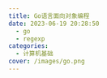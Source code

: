 ```yaml
---
title: Go语言面向对象编程
date: 2023-06-19 20:28:50
  - go
  - regexp
categories:
  - 计算机基础
cover: /images/go.png
---
```


